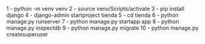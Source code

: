1 - python -m venv venv
2 - source venv/Scripts/activate
3 - pip install django
4 - django-admin startproject tienda
5 - cd tienda
6 - python manage.py runserver
7 - python manage.py startapp app
8 - python manage.py inspectdb
9 - python manage.py migrate
10 - python manage.py createsuperuser